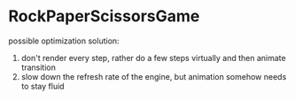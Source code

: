 # RockPaperScissorsGame

possible optimization solution: 
1) don't render every step, rather do a few steps virtually and then animate transition 
2) slow down the refresh rate of the engine, but animation somehow needs to stay fluid 
